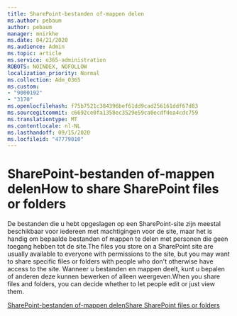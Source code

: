 ```yaml
---
title: SharePoint-bestanden of-mappen delen
ms.author: pebaum
author: pebaum
manager: mnirkhe
ms.date: 04/21/2020
ms.audience: Admin
ms.topic: article
ms.service: o365-administration
ROBOTS: NOINDEX, NOFOLLOW
localization_priority: Normal
ms.collection: Adm_O365
ms.custom:
- "9000192"
- "3170"
ms.openlocfilehash: f75b7521c384396bef61dd9cad256161ddf67d83
ms.sourcegitcommit: c6692ce0fa1358ec3529e59ca0ecdfdea4cdc759
ms.translationtype: MT
ms.contentlocale: nl-NL
ms.lasthandoff: 09/15/2020
ms.locfileid: "47779010"
---
```

# <a name="how-to-share-sharepoint-files-or-folders"></a><span data-ttu-id="007cf-102">SharePoint-bestanden of-mappen delen</span><span class="sxs-lookup"><span data-stu-id="007cf-102">How to share SharePoint files or folders</span></span>

<span data-ttu-id="007cf-103">De bestanden die u hebt opgeslagen op een SharePoint-site zijn meestal beschikbaar voor iedereen met machtigingen voor de site, maar het is handig om bepaalde bestanden of mappen te delen met personen die geen toegang hebben tot de site.</span><span class="sxs-lookup"><span data-stu-id="007cf-103">The files you store on a SharePoint site are usually available to everyone with permissions to the site, but you may want to share specific files or folders with people who don't otherwise have access to the site.</span></span> <span data-ttu-id="007cf-104">Wanneer u bestanden en mappen deelt, kunt u bepalen of anderen deze kunnen bewerken of alleen weergeven.</span><span class="sxs-lookup"><span data-stu-id="007cf-104">When you share files and folders, you can decide whether to let people edit or just view them.</span></span>

[<span data-ttu-id="007cf-105">SharePoint-bestanden of-mappen delen</span><span class="sxs-lookup"><span data-stu-id="007cf-105">Share SharePoint files or folders</span></span>](https://support.office.com/article/1fe37332-0f9a-4719-970e-d2578da4941c)